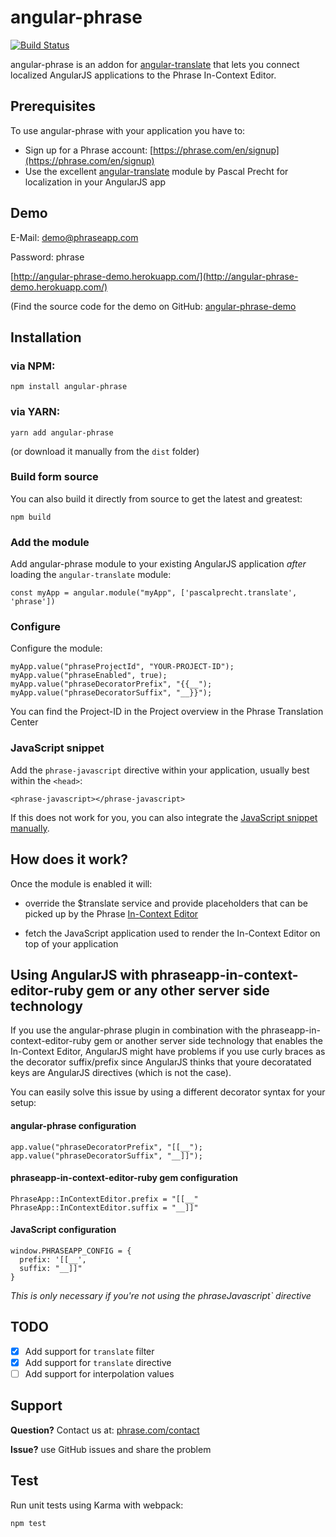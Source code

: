 # angular-phrase

[![Build Status](https://travis-ci.org/phrase/angular-phrase.png)](https://travis-ci.org/phrase/angular-phrase)

angular-phrase is an addon for [angular-translate](https://github.com/angular-translate/angular-translate) that lets you connect localized AngularJS applications to the Phrase In-Context Editor.

## Prerequisites

To use angular-phrase with your application you have to:

* Sign up for a Phrase account: [https://phrase.com/en/signup](https://phrase.com/en/signup)
* Use the excellent [angular-translate](https://github.com/angular-translate/angular-translate) module by Pascal Precht for localization in your AngularJS app

## Demo

E-Mail: demo@phraseapp.com

Password: phrase

[http://angular-phrase-demo.herokuapp.com/](http://angular-phrase-demo.herokuapp.com/)

(Find the source code for the demo on GitHub: [angular-phrase-demo](https://github.com/phrase/angular-phrase-demo)

## Installation

### via NPM:

    npm install angular-phrase

### via YARN:

    yarn add angular-phrase

(or download it manually from the `dist` folder)

### Build form source

You can also build it directly from source to get the latest and greatest:

    npm build

### Add the module

Add angular-phrase module to your existing AngularJS application _after_ loading the `angular-translate` module:

	const myApp = angular.module("myApp", ['pascalprecht.translate', 'phrase'])

### Configure

Configure the module:

	myApp.value("phraseProjectId", "YOUR-PROJECT-ID");
	myApp.value("phraseEnabled", true);
	myApp.value("phraseDecoratorPrefix", "{{__");
	myApp.value("phraseDecoratorSuffix", "__}}");

You can find the Project-ID in the Project overview in the Phrase Translation Center

### JavaScript snippet

Add the `phrase-javascript` directive within your application, usually best within the `<head>`:

    <phrase-javascript></phrase-javascript>

If this does not work for you, you can also integrate the [JavaScript snippet manually](https://help.phrase.com/en/articles/2183908-integrate-in-context-editor-into-any-web-framework/).

## How does it work?

Once the module is enabled it will:

* override the $translate service and provide placeholders that can be picked up by the Phrase [In-Context Editor](https://phrase.com/features)

* fetch the JavaScript application used to render the In-Context Editor on top of your application

## Using AngularJS with phraseapp-in-context-editor-ruby gem or any other server side technology

If you use the angular-phrase plugin in combination with the phraseapp-in-context-editor-ruby gem or another server side technology that enables the In-Context Editor, AngularJS might have problems if you use curly braces as the decorator suffix/prefix since AngularJS thinks that youre decoratated keys are AngularJS directives (which is not the case).

You can easily solve this issue by using a different decorator syntax for your setup:

#### angular-phrase configuration

    app.value("phraseDecoratorPrefix", "[[__");
    app.value("phraseDecoratorSuffix", "__]]");

#### phraseapp-in-context-editor-ruby gem configuration

    PhraseApp::InContextEditor.prefix = "[[__"
    PhraseApp::InContextEditor.suffix = "__]]"

#### JavaScript configuration

    window.PHRASEAPP_CONFIG = {
      prefix: '[[__',
      suffix: "__]]"
    }

*This is only necessary if you're not using the phraseJavascript` directive*

## TODO

* [x] Add support for `translate` filter
* [x] Add support for `translate` directive
* [ ] Add support for interpolation values

## Support

**Question?** Contact us at: [phrase.com/contact](https://phrase.com/contact)

**Issue?** use GitHub issues and share the problem

## Test

Run unit tests using Karma with webpack:

    npm test
